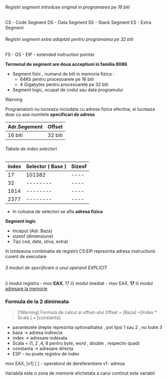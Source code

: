 ###### Registri segment introduse original in programarea pe 16 biti
CS - Code Segment
DS - Data Segment
SS - Stack Segment
ES - Extra Segment
###### Registri segment extra adaptati pentru programarea pe 32 biti
FS - 
GS - 
EIP - extended instruction pointer



 **Termenul de segment are doua acceptiuni in familia 8086**
 - Segment fizic , numarul de biti in memoria fizica :
	 - 64Kb pentru procesoarele pe 16 biti
	 - 4 Gigabytes pentru procesoarele pe 32 biti
 - Segment logic, ocupat de codul sau data programului



> [!Warning] 
> Programatorii nu lucreaza niciodata cu adrese fizice efective, ei lucreaza doar cu asa-numitele **specificari de adresa**

| Adr.Segement | Offset  |
| ------------ | ------- |
| 16 biti      | 32 biti |


###### Tabela de index selectori

| index | Selector ( Base ) | Sizeof |
| ----- | ----------------- | ------ |
| 17    | 101382            | ----   |
| 32    | --------          | ----   |
| 1614  | --------          | ----   |
| 2377  | --------          | ----   |
- In coloana de selectori se afla **adresa fizica** 


**Segment logic**
- Inceput (Adr. Baza)
- sizeof (dimensiune)
- Tip( cod, date, stiva, extra)

In totdeauna  combinatia de registrii CS:EIP reprezinta adresa instructiunii curent de executare

###### 3 moduri de specificare a unui operand EXPLICIT
i) modul registru - mov **EAX**, 17
ii) modul imediat - mov EAX, **17**
iii modul <u> adresare la memorie</u>


### Formula de la 2 dimineata


> [!Warning]  Formula de calcul al offset-ului
> Offset = \[Baza] +\[Index \* Scala ] + \[constanta]
- parantezele drepte reprezinta optionalitatea , pot lipsi 1 sau 2 , nu toate 3
- baza -> adresa indirecta
- index -> adresare indexata
- Scala = (1, 2 ,4, 8 pentru byte, word , double , respectiv quad)
- constanta -> adresare directa
- ESP - nu poate registru de index

mov EAX, \[v1]
\[ ] - operatorul de dereferentiere
v1- adresa


Variabila este o zona de memorie etichetata a carui continut este variabil